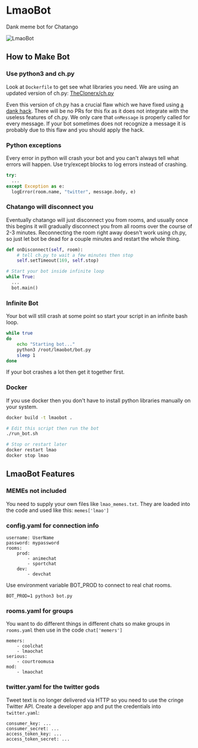 # LmaoBot

Dank meme bot for Chatango

![LmaoBot](https://i.imgur.com/NAi47dM.png)

## How to Make Bot

### Use python3 and ch.py

Look at `Dockerfile` to get see what libraries you need.  We are using an updated version of ch.py: [TheClonerx/ch.py](https://github.com/TheClonerx/ch.py)

Even this version of ch.py has a crucial flaw which we have fixed using [a dank hack](https://github.com/LmaoLover/LmaoBot/commit/c3a5aa8a9dfe120f2320cbcec4a1cc6a6118ccb1).  There will be no PRs for this fix as it does not integrate with the useless features of ch.py.  We only care that `onMessage` is properly called for every message.  If your bot sometimes does not recognize a message it is probably due to this flaw and you should apply the hack. 

### Python exceptions

Every error in python will crash your bot and you can't always tell what errors will happen.  Use try/except blocks to log errors instead of crashing.

```python
try:
  ...
except Exception as e:
  logError(room.name, "twitter", message.body, e)
```

### Chatango will disconnect you

Eventually chatango will just disconnect you from rooms, and usually once this begins it will gradually disconnect you from all rooms over the course of 2-3 minutes.  Reconnecting the room right away doesn't work using ch.py, so just let bot be dead for a couple minutes and restart the whole thing.

```python
def onDisconnect(self, room):
    # tell ch.py to wait a few minutes then stop
    self.setTimeout(169, self.stop)
```

```python
# Start your bot inside infinite loop
while True:
  ...
  bot.main()
```

### Infinite Bot

Your bot will still crash at some point so start your script in an infinite bash loop.

```bash
while true
do
    echo "Starting bot..."
    python3 /root/lmaobot/bot.py
    sleep 1
done
```

If your bot crashes a lot then get it together first.

### Docker

If you use docker then you don't have to install python libraries manually on your system.

```bash
docker build -t lmaobot .

# Edit this script then run the bot
./run_bot.sh

# Stop or restart later
docker restart lmao
docker stop lmao
```

## LmaoBot Features

### MEMEs not included

You need to supply your own files like `lmao_memes.txt`.  They are loaded into the code and used like this: `memes['lmao']`

### config.yaml for connection info

```
username: UserName
password: mypassword
rooms:
    prod:
        - animechat
        - sportchat
    dev:
        - devchat
```

Use environment variable BOT_PROD to connect to real chat rooms.

```
BOT_PROD=1 python3 bot.py
```

### rooms.yaml for groups

You want to do different things in different chats so make groups in `rooms.yaml` then use in the code `chat['memers']`

```
memers:
    - coolchat
    - lmaochat
serious:
    - courtroomusa
mod:
    - lmaochat
```

### twitter.yaml for the twitter gods

Tweet text is no longer delivered via HTTP so you need to use the cringe Twitter API.  Create a developer app and put the credentials into `twitter.yaml`:

```
consumer_key: ...
consumer_secret: ...
access_token_key: ...
access_token_secret: ...
```
